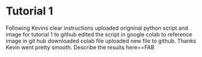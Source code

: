# Tutorial 1 

Following Kevins clear instructions 
uploaded origninal python script and image for tutorial 1 to github
edited the script in google colab to reference image in git hub 
downloaded colab file
uploaded new file to github.
Thanks Kevin went pretty smooth.
Describe the results here==FAB
